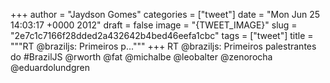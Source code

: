 
+++
author = "Jaydson Gomes"
categories = ["tweet"]
date = "Mon Jun 25 14:03:17 +0000 2012"
draft = false
image = "{TWEET_IMAGE}"
slug = "2e7c1c7166f28dded2a432642b4bed46eefa1cbc"
tags = ["tweet"]
title = """RT @braziljs: Primeiros p..."""
+++
RT @braziljs: Primeiros palestrantes do #BrazilJS @rworth @fat @michalbe @leobalter @zenorocha @eduardolundgren
